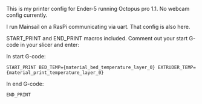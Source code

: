 This is my printer config for Ender-5 running Octopus pro 1.1. No webcam config currently.

I run Mainsail on a RasPi communicating via uart. That config is also here. 

START_PRINT and END_PRINT macros included. Comment out your start G-code in your slicer
and enter:

In start G-code:
```
START_PRINT BED_TEMP={material_bed_temperature_layer_0} EXTRUDER_TEMP={material_print_temperature_layer_0}
```

In end G-code:
```
END_PRINT

```
